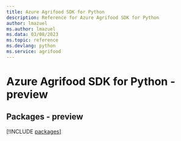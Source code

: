 ```yaml
---
title: Azure Agrifood SDK for Python
description: Reference for Azure Agrifood SDK for Python
author: lmazuel
ms.author: lmazuel
ms.data: 03/08/2023
ms.topic: reference
ms.devlang: python
ms.service: agrifood
---
```

# Azure Agrifood SDK for Python - preview
## Packages - preview
[!INCLUDE [packages](agrifood-index.md)]